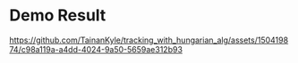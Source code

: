 # Demo Result

https://github.com/TainanKyle/tracking_with_hungarian_alg/assets/150419874/c98a119a-a4dd-4024-9a50-5659ae312b93

